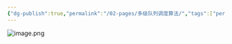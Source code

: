 ```yaml
---
{"dg-publish":true,"permalink":"/02-pages/多级队列调度算法/","tags":["personal/blog","os"]}
---
```


![image.png](https://yelanyanyu-img-bed.oss-cn-hangzhou.aliyuncs.com/img/blog/2024/08/20240801221549.png)
